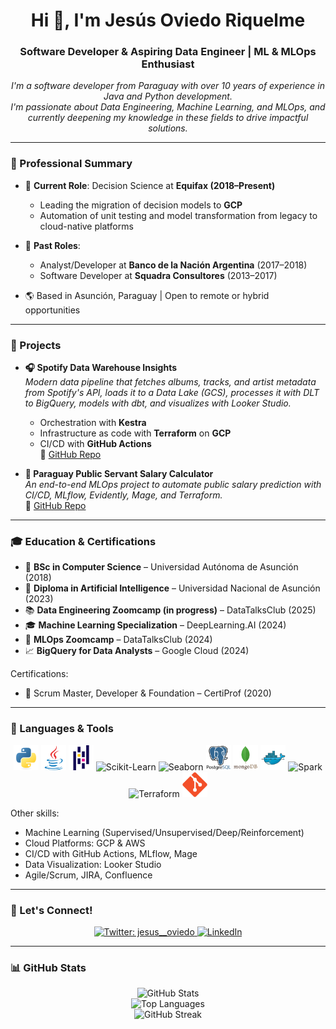 <h1 align="center">Hi 👋, I'm Jesús Oviedo Riquelme</h1>
<h3 align="center">Software Developer & Aspiring Data Engineer | ML & MLOps Enthusiast</h3>

<p align="center">
  <em>
    I'm a software developer from Paraguay with over 10 years of experience in Java and Python development.<br>
    I'm passionate about Data Engineering, Machine Learning, and MLOps, and currently deepening my knowledge in these fields to drive impactful solutions.
  </em>
</p>

---

### 💼 Professional Summary

- 🔧 **Current Role**: Decision Science at **Equifax (2018–Present)**
  - Leading the migration of decision models to **GCP**
  - Automation of unit testing and model transformation from legacy to cloud-native platforms

- 🏦 **Past Roles**:
  - Analyst/Developer at **Banco de la Nación Argentina** (2017–2018)
  - Software Developer at **Squadra Consultores** (2013–2017)

- 🌎 Based in Asunción, Paraguay | Open to remote or hybrid opportunities

---

### 🚀 Projects

- **🎧 Spotify Data Warehouse Insights**  
  _Modern data pipeline that fetches albums, tracks, and artist metadata from Spotify's API, loads it to a Data Lake (GCS), processes it with DLT to BigQuery, models with dbt, and visualizes with Looker Studio._  
  - Orchestration with **Kestra**  
  - Infrastructure as code with **Terraform** on **GCP**  
  - CI/CD with **GitHub Actions**  
  🔗 [GitHub Repo](https://github.com/jesusoviedo/spotify-dwh-insights)

- **🧮 Paraguay Public Servant Salary Calculator**  
  _An end-to-end MLOps project to automate public salary prediction with CI/CD, MLflow, Evidently, Mage, and Terraform._  
  🔗 [GitHub Repo](https://github.com/jesusoviedo/paraguay-public-servant-salary-calculator)

---

### 🎓 Education & Certifications

- 📘 **BSc in Computer Science** – Universidad Autónoma de Asunción (2018)
- 🤖 **Diploma in Artificial Intelligence** – Universidad Nacional de Asunción (2023)
- 📚 **Data Engineering Zoomcamp (in progress)** – DataTalksClub (2025)
- 🎓 **Machine Learning Specialization** – DeepLearning.AI (2024)
- 🧠 **MLOps Zoomcamp** – DataTalksClub (2024)
- 📈 **BigQuery for Data Analysts** – Google Cloud (2024)

Certifications:
- 🧩 Scrum Master, Developer & Foundation – CertiProf (2020)

---

### 🧰 Languages & Tools

<p align="center">
  <img src="https://raw.githubusercontent.com/devicons/devicon/master/icons/python/python-original.svg" alt="Python" width="40"/>
  <img src="https://raw.githubusercontent.com/devicons/devicon/master/icons/java/java-original.svg" alt="Java" width="40"/>
  <img src="https://raw.githubusercontent.com/devicons/devicon/master/icons/pandas/pandas-original.svg" alt="Pandas" width="40"/>
  <img src="https://upload.wikimedia.org/wikipedia/commons/0/05/Scikit_learn_logo_small.svg" alt="Scikit-Learn" width="40"/>
  <img src="https://seaborn.pydata.org/_images/logo-mark-lightbg.svg" alt="Seaborn" width="40"/>
  <img src="https://raw.githubusercontent.com/devicons/devicon/master/icons/postgresql/postgresql-original-wordmark.svg" alt="PostgreSQL" width="40"/>
  <img src="https://raw.githubusercontent.com/devicons/devicon/master/icons/mongodb/mongodb-original-wordmark.svg" alt="MongoDB" width="40"/>
  <img src="https://raw.githubusercontent.com/devicons/devicon/master/icons/docker/docker-original.svg" alt="Docker" width="40"/>
  <img src="https://www.vectorlogo.zone/logos/apache_spark/apache_spark-icon.svg" alt="Spark" width="40"/>
  <img src="https://www.vectorlogo.zone/logos/terraformio/terraformio-icon.svg" alt="Terraform" width="40"/>
  <img src="https://raw.githubusercontent.com/devicons/devicon/master/icons/git/git-original.svg" alt="Git" width="40"/>
</p>

Other skills:
- Machine Learning (Supervised/Unsupervised/Deep/Reinforcement)
- Cloud Platforms: GCP & AWS
- CI/CD with GitHub Actions, MLflow, Mage
- Data Visualization: Looker Studio
- Agile/Scrum, JIRA, Confluence

---

### 🤝 Let's Connect!

<p align="center">
  <a href="https://twitter.com/jesus__oviedo" target="_blank">
    <img src="https://img.shields.io/twitter/follow/jesus__oviedo?logo=twitter&style=for-the-badge" alt="Twitter: jesus__oviedo" />
  </a>
  <a href="https://linkedin.com/in/jesusoviedoriquelme" target="_blank">
    <img src="https://img.shields.io/badge/LinkedIn-Connect-blue?style=for-the-badge&logo=linkedin" alt="LinkedIn" />
  </a>
</p>

---

### 📊 GitHub Stats

<p align="center">
  <img src="https://github-readme-stats.vercel.app/api?username=jesusoviedo&show_icons=true&locale=en" alt="GitHub Stats" />
  <br>
  <img src="https://github-readme-stats.vercel.app/api/top-langs?username=jesusoviedo&show_icons=true&locale=en&layout=compact" alt="Top Languages" />
  <br>
  <img src="https://github-readme-streak-stats.herokuapp.com/?user=jesusoviedo" alt="GitHub Streak" />
</p>

